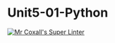 # Unit5-01-Python
[![Mr Coxall's Super Linter](https://github.com/ICS3U-Programming-PeterS/Unit5-01-Python/workflows/Mr%20Coxall's%20Super%20Linter/badge.svg)](https://github.com/ICS3U-Programming-PeterS/Unit5-01-Python/actions/)
